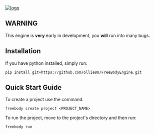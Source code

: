 <a href="https://github.com/ollie80/FreeBodyEngine">
  <picture>
  <source media="(prefers-color-scheme: dark)" srcset="https://raw.githubusercontent.com/ollie80/FreeBodyEngine/main/FreeBodyEngine/engine_assets/logo/FreeBodyTextWhite.png">
  <img alt="logo" src="https://raw.githubusercontent.com/ollie80/FreeBodyEngine/main/FreeBodyEngine/engine_assets/logo/FreeBodyBlackWhite.png">
  </picture>
</a>

## WARNING
This engine is **very** early in development, you **will** run into many bugs.


## Installation
If you have python installed, simply run:

```pip install git+https://github.com/ollie80/FreeBodyEngine.git```


## Quick Start Guide
To create a project use the command:

```freebody create project <PROJECT_NAME>```

To run the project, move to the project's directory and then run:

```freebody run```
